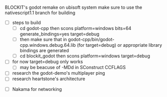 BLOCKIT's godot remake
on ubisoft system make sure to use the nativescript1.1 branch for building

- [ ] steps to build
    - [ ] cd godot-cpp then scons platform=windows bits=64 generate_bindings=yes target=debug
    - [ ] then make sure that in godot-cpp/bin/godot-cpp.windows.debug.64.lib (for target=debug) or appropriate library bindings are generated
    - [ ] cd blockit_godot then scons platform=windows target=debug
- [ ] for now target=debug only works
    - [ ] may be beacuse of -MDd in SConstruct CCFLAGS
- [ ] research the godot-demo's multiplayer ping
- [ ] research heartstone's architecture

<!-- https://www.youtube.com/watch?v=L_34DWC7yzU -->
- [ ] Nakama for networking